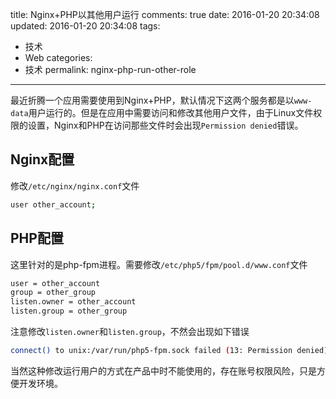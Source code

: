 title: Nginx+PHP以其他用户运行
comments: true
date: 2016-01-20 20:34:08
updated: 2016-01-20 20:34:08
tags:
  - 技术
  - Web
categories:
  - 技术
permalink: nginx-php-run-other-role
---

最近折腾一个应用需要使用到Nginx+PHP，默认情况下这两个服务都是以`www-data`用户运行的。但是在应用中需要访问和修改其他用户文件，由于Linux文件权限的设置，Nginx和PHP在访问那些文件时会出现`Permission denied`错误。

## Nginx配置
修改`/etc/nginx/nginx.conf`文件
``` bash
user other_account;
```

<!-- more -->

## PHP配置
这里针对的是php-fpm进程。需要修改`/etc/php5/fpm/pool.d/www.conf`文件
``` bash
user = other_account
group = other_group
listen.owner = other_account
listen.group = other_group
```

注意修改`listen.owner`和`listen.group`，不然会出现如下错误
``` bash
connect() to unix:/var/run/php5-fpm.sock failed (13: Permission denied) while connecting to upstream
```

当然这种修改运行用户的方式在产品中时不能使用的，存在账号权限风险，只是方便开发环境。
